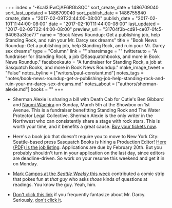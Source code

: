 +++
index = "-Kcal3IFwCjAF6RGbSQC"
sort_create_date = 1486709040
sort_last_updated = 1486709040
sort_publish_date = 1486755840
create_date = "2017-02-09T22:44:00-08:00"
publish_date = "2017-02-10T11:44:00-08:00"
date = "2017-02-10T11:44:00-08:00"
last_updated = "2017-02-09T22:44:00-08:00"
preview_url = "31704f3b-cd91-ce07-0fc5-94063a3fce77"
name = "Book News Roundup: Get a publishing job, help Standing Rock, and ruin your Mr. Darcy sex dreams"
title = "Book News Roundup: Get a publishing job, help Standing Rock, and ruin your Mr. Darcy sex dreams"
type = "Column"
link = ""
shareimage = ""
twitterauto = "A fundraiser for Standing Rock, a job @Sasquatchbooks, and more in Book News Roundup."
facebookauto = "A fundraiser for Standing Rock, a job at Sasquatch Books, and more in Book News Roundup."
make_image_tweet = "False"
notes_byline = ["writers/paul-constant.md"]
notes_tags = "notes/book-news-roundup-get-a-publishing-job-help-standing-rock-and-ruin-your-mr-darcy-sex-dreams.md"
notes_about = ["authors/sherman-alexie.md"]
books = ""
+++
* Sherman Alexie is sharing a bill with Death Cab for Cutie's Ben Gibbard and [Naomi Wachira](http://www.naomiwachira.com/listen/) on Sunday, March 5th at the Showbox on 1st Avenue. This is a fundraiser benefitting Standing Rock and The Water Protector Legal Collective. Sherman Alexie is the only writer in the Northwest who can consistently share a stage with rock stars. This is worth your time, and it benefits a great cause. [Buy your tickets now](http://m.axs.com/events/331606/benjamin-gibbard-solo-tickets).

* Here's a book job that doesn't require you to move to New York City: Seattle-based press Sasquatch Books is hiring a Production Editor! [Here (PDF) is the job listing](https://docs.google.com/viewer?url=http%3A%2F%2Fwww.sasquatchbooks.com%2Fwp-content%2Fuploads%2F2013%2F07%2FProduction-Editor_Job-Desc.pdf). Applications are due by February 20th. But you probably shouldn't turn in your application on the last day, since editors are deadline-driven. So work on your resume this weekend and get it in on Monday.

* [Mark Campos at the *Seattle Weekly* this week](http://www.seattleweekly.com/comics/that-guy/) contributed a comic strip that pokes fun at *that guy* who asks *those* kinds of questions at readings. You know the guy. Yeah, him.

* [Don't click this link](https://electricliterature.com/historically-accurate-mr-darcy-isnt-sexy-314c208e1dc#.ejwgfzbsx) if you frequently fantasize about Mr. Darcy. Seriously, [don't click it](https://electricliterature.com/historically-accurate-mr-darcy-isnt-sexy-314c208e1dc#.ejwgfzbsx).